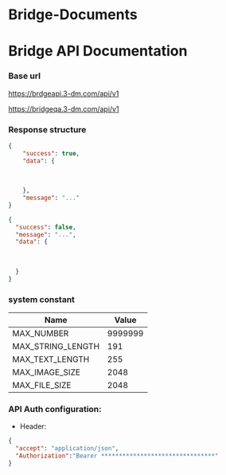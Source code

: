 # Bridge-Documents

# Bridge API Documentation

### Base url

https://brdgeapi.3-dm.com/api/v1

https://bridgeqa.3-dm.com/api/v1


### Response structure
```json
{
    "success": true,
    "data": {
      
      
      
    },
    "message": "..."
}
```
```json
{
  "success": false,
  "message": "...",
  "data": {
    
    
    
  }
}
```
### system constant


| Name             | Value      |
|------------------|---------|
| MAX_NUMBER | 9999999   | 
| MAX_STRING_LENGTH| 191 |
| MAX_TEXT_LENGTH | 255   |
| MAX_IMAGE_SIZE | 2048   |
| MAX_FILE_SIZE| 2048 |



### API Auth configuration:
- Header:
```json
{
  "accept": "application/json",
  "Authorization":"Bearer ********************************"
}
```